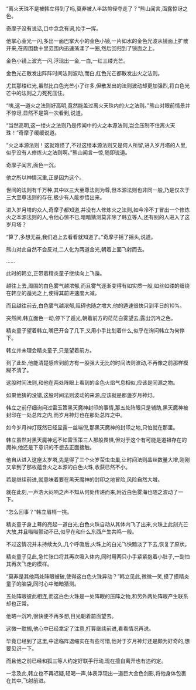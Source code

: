 
“离火天珠不是被韩立得到了吗,莫非被人半路剪径夺走了？”熊山闻言,面露惊讶之色。

奇摩子没有说话,口中念念有词,抬手一挥。

他掌心金光一闪,多出一面巴掌大小的金色小镜,一片如水的金色光波从镜面上扩散开来,在周围数十里范围内迅速荡漾了一圈,然后回归到了镜面之上。

金色小镜上波光一闪,浮现出一金,一白,一红三缕光芒。

金色光芒散发出阵阵时间法则波动,而白,红色光芒都散发出火之法则。

尤其那缕红光,虽然比白色光芒小了许多,但散发出的法则波动却更加强烈,将白色光芒中的法则之力死死压住。

“咦,这一道火之法则好高明,竟然能盖过离火天珠内的火之法则。”熊山对眼前情景并不惊讶,显然不是第一次看到,说道。

“当然高明,这一缕火之法则乃是传闻中的火之本源法则,岂会压制不住离火天珠！”奇摩子缓缓说道。

“火之本源法则！这就难怪了,不过这缕本源法则又是何人所留,进入岁月塔的人里,似乎没有人修炼火之法则啊。”熊山闻言一惊,随即说道。

奇摩子闻言,面色一沉。

他之所以神情沉重,正是因为这个。

世间的法则有千万种,其中以三大至尊法则为尊,但本源法则也非同一般,乃是仅次于三大至尊法则的存在,极少有人能参悟出来。

进入岁月塔的众人,奇摩子都知道,并没有人修炼火之法则,如今冷不丁冒出一个修炼火之本源法则的人,令他心惊不已,暗暗猜测莫非除了韩立等人,还有别的人进入了这岁月塔？

“算了,多想无益,我们追上去看看就知道了。”奇摩子摇了摇头,说道。

熊山对此自然不会反对,二人化为两道金光,朝着上面飞射而去。

……

此时的韩立,正带着精炎童子继续向上飞遁。

越往上去,周围的白色雾气越浓郁,而且雾气逐渐变得有如实质一般,如丝如缕的缠绕在韩立的遁光之上,使得其前进速度大减。

而且越往前去,白色雾气越浓郁,阻碍也随之增大,他的遁速很快只到平日的10%。

突然间,韩立面色一动,停下了遁光,朝着前方的茫茫白雾望去,露出沉吟之色。

精炎童子望着韩立,嘴巴开合了几下,又用小手比划着什么,似乎在询问韩立为何停下。

韩立并未理会精炎童子,只是望着前方。

到了此处,他能清楚感应到前方有一股强大无比的时间法则波动,不再像之前那样模糊不清了。

这股时间法则,和他在两处阵眼上看到的金色火焰气息相似,应该是同源之物。

如果他猜的没错,这股时间法则波动的来源,应该就是那盏岁月神灯。

韩立之前仔细询问过雷玉策黑天魔神封印的事情,那五处阵眼只是辅助,黑天魔神被封印在一处总阵之内,而岁月神灯也在那处总阵之中。

如今岁月神灯既然已经显露一丝端倪,那黑天魔神的封印之地,只怕就在那里。

韩立虽然对黑天魔神远不如雷玉策三人那般畏惧,但对于这个有可能是道祖存在的魔神,他还是下意识的不想去正面接触。

他自从进入这座太岁塔,先是得了三个火岁萤虫虫巢,让时间法则晶丝数量大增,刚刚又拿到了那枚蕴含火之本源的白色火珠,收获已然不小。

若是继续前进,就意味着要在黑天魔神的封印之地冒险,风险自然大增。

就在此刻,一声浩大闷响之声不知从何处传递而来,附近白色雾海也随之波动了一下。

“怎么回事？”韩立眉梢一挑。

精炎童子身上蓦的亮起一道白光,白色火珠自动从其体内飞了出来,火珠上此刻光芒大放,并且嗡嗡颤动不已,似乎在和什么东西产生共鸣一般。

不过这情况并未持续太久,几个呼吸后,火珠上的白光飞快黯淡了下去,恢复了原状。

精炎童子见此,急忙张口将其再次吸入体内,同时用两只小手紧紧抱着小肚子,一副怕其再次飞走的模样。

“莫非是其他两处阵眼被破,使得这白色火珠异动？”韩立见此,微微一笑,摸了摸精炎童子的脑袋,同时心中暗暗猜测。

五处阵眼彼此相连,而这白色火珠是一处阵眼的压阵之物,和另外两处阵眼产生联系却也正常。

他略一沉吟,很快便不再多想,目光朝着前面望去。

这微一耽搁,他心中已经拿定了注意,打算继续前进,看看情况再说。

毕竟已经到了这里,中途临阵退缩实在有些可惜,他对于岁月神灯还是颇为好奇的,想要见识一下。

而且他之前已经和狐三等人约定好联手行动,现在擅自离开也有违约定。

一念及此,韩立也不再迟疑,轻喝一声,体表浮现出一道巨大金色剑影,将他身体包裹在其中,飞射前进。
